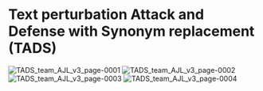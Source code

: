 # Text perturbation Attack and Defense with Synonym replacement (TADS)

![TADS_team_AJL_v3_page-0001](https://user-images.githubusercontent.com/40004434/182960013-7354872a-4988-4000-9237-d87be5635f29.jpg)
![TADS_team_AJL_v3_page-0002](https://user-images.githubusercontent.com/40004434/182960145-b44e4632-fc0a-49a3-9e69-e5403f132311.jpg)
![TADS_team_AJL_v3_page-0003](https://user-images.githubusercontent.com/40004434/182960168-43e22e4e-baa4-44b1-967b-4165d5dde774.jpg)
![TADS_team_AJL_v3_page-0004](https://user-images.githubusercontent.com/40004434/182960194-3a2ae50c-fe76-484d-83eb-2a3ee0e9543d.jpg)
